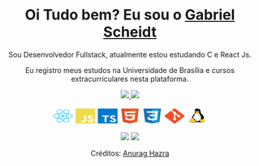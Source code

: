 <div>
  
  <h1 align="center">
    Oi Tudo bem? Eu sou o 
    <a href="https://www.linkedin.com/in/gabriel-scheidt-a431b3218/">Gabriel Scheidt</a>
  </h1>
  
  <p align="center">
    Sou Desenvolvedor Fullstack, atualmente estou estudando C e React Js.
    </a>  
  </p>
  
  <p align="center">
     Eu registro meus estudos na Universidade de Brasília e cursos extracurriculares nesta plataforma.
  </p>
  
</div>

<div align="center">
  <a href="https://github.com/Gxaite">
    <img height="150em" src="https://github-readme-stats.vercel.app/api?username=Gxaite&count_private=true&include_all_commits=true&show_icons=true&theme=dracula&hide_border=false&show_owner=true"/>
    <img height="150em" src="https://github-readme-stats.vercel.app/api/top-langs/?username=Gxaite&theme=dracula&hide_border=false&&layout=compact"/>
  </a>
</div>

<div align="center" valign="top"><br>
  <img align="center" alt="React" height="30" width="40" src="https://raw.githubusercontent.com/devicons/devicon/master/icons/react/react-original.svg">
  <img align="center" alt="Js" height="30" width="40" src="https://raw.githubusercontent.com/devicons/devicon/master/icons/javascript/javascript-plain.svg">
  <img align="center" alt="Js" height="30" width="40" src="https://raw.githubusercontent.com/devicons/devicon/master/icons/typescript/typescript-plain.svg">
  <img align="center" alt="HTML" height="30" width="40" src="https://raw.githubusercontent.com/devicons/devicon/master/icons/html5/html5-original.svg">
  <img align="center" alt="CSS" height="30" width="40" src="https://raw.githubusercontent.com/devicons/devicon/master/icons/css3/css3-original.svg">
  <img align="center" alt="git" height="30" width="40" src="https://raw.githubusercontent.com/devicons/devicon/master/icons/git/git-original.svg">
  <img align="center" alt="linux" height="30" width="40" src="https://raw.githubusercontent.com/devicons/devicon/master/icons/linux/linux-original.svg">
</div><br>

<div align="center">
  <a href="https://www.linkedin.com/in/gabriel-scheidt-a431b3218/" target="_blank"><img src="https://img.shields.io/badge/-LinkedIn-%230077B5?style=for-the-badge&logo=linkedin&logoColor=white" target="_blank"></a> 
  <a href="mailto:gabrielscheidt2000@gmail.com"><img src="https://img.shields.io/badge/-Gmail-%23333?style=for-the-badge&logo=gmail&logoColor=white" target="_blank"></a>

  <p>Créditos: <a href="https://github.com/anuraghazra/github-readme-stats">Anurag Hazra</a> 

